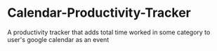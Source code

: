 # Calendar-Productivity-Tracker
A productivity tracker that adds total time worked in some category to user's google calendar as an event
